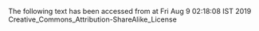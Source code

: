 The following text has been accessed from at Fri Aug 9 02:18:08 IST 2019
Creative_Commons_Attribution-ShareAlike_License
